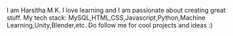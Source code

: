I am Harsitha.M.K.
I love learning and I am passionate about creating great stuff.
My tech stack:
MySQL,HTML,CSS,Javascript,Python,Machine Learning,Unity,Blender,etc.
Do follow me for cool projects and ideas :)


<!---
Harsitha-Mohankumar/Harsitha-Mohankumar is a ✨ special ✨ repository because its `README.md` (this file) appears on your GitHub profile.
You can click the Preview link to take a look at your changes.
--->
